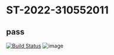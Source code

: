 # ST-2022-310552011
## pass
[![Build Status](https://app.travis-ci.com/plChao/ST-2022-310552011.svg?branch=main)](https://app.travis-ci.com/plChao/ST-2022-310552011)
![image](https://user-images.githubusercontent.com/32629259/157658142-66f54c65-2125-47cc-8723-f9d40b22d0ca.png)
